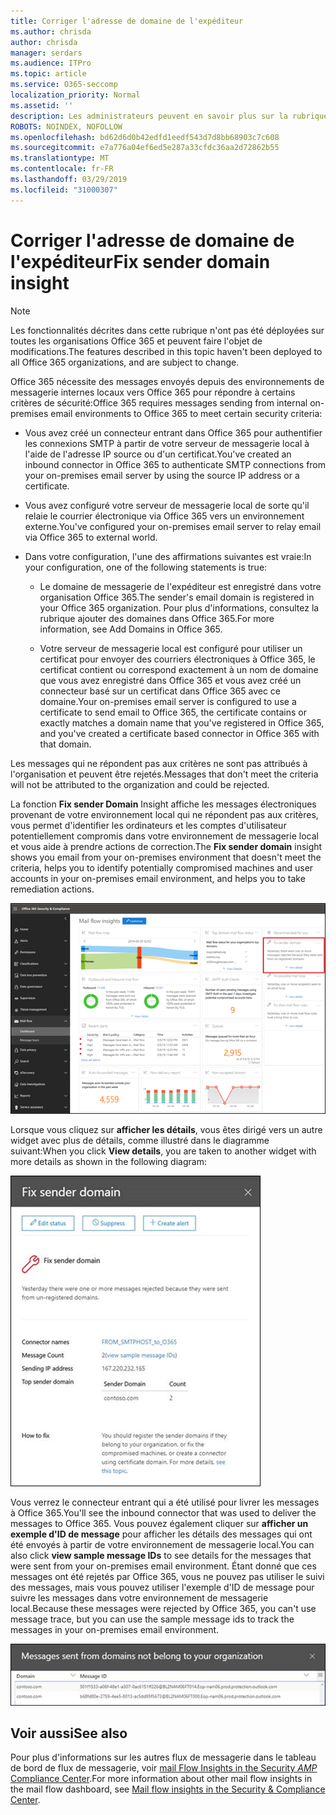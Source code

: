 ```yaml
---
title: Corriger l'adresse de domaine de l'expéditeur
ms.author: chrisda
author: chrisda
manager: serdars
ms.audience: ITPro
ms.topic: article
ms.service: O365-seccomp
localization_priority: Normal
ms.assetid: ''
description: Les administrateurs peuvent en savoir plus sur la rubrique Fix sender Domain Insight dans le tableau de bord du flux de messagerie dans le centre de sécurité & Compliance Center.
ROBOTS: NOINDEX, NOFOLLOW
ms.openlocfilehash: bd62d6d0b42edfd1eedf543d7d8bb68903c7c608
ms.sourcegitcommit: e7a776a04ef6ed5e287a33cfdc36aa2d72862b55
ms.translationtype: MT
ms.contentlocale: fr-FR
ms.lasthandoff: 03/29/2019
ms.locfileid: "31000307"
---
```

# <a name="fix-sender-domain-insight"></a><span data-ttu-id="d205f-103">Corriger l'adresse de domaine de l'expéditeur</span><span class="sxs-lookup"><span data-stu-id="d205f-103">Fix sender domain insight</span></span>

> [!NOTE]
> <span data-ttu-id="d205f-104">Les fonctionnalités décrites dans cette rubrique n'ont pas été déployées sur toutes les organisations Office 365 et peuvent faire l'objet de modifications.</span><span class="sxs-lookup"><span data-stu-id="d205f-104">The features described in this topic haven't been deployed to all Office 365 organizations, and are subject to change.</span></span>

<span data-ttu-id="d205f-105">Office 365 nécessite des messages envoyés depuis des environnements de messagerie internes locaux vers Office 365 pour répondre à certains critères de sécurité:</span><span class="sxs-lookup"><span data-stu-id="d205f-105">Office 365 requires messages sending from internal on-premises email environments to Office 365 to meet certain security criteria:</span></span>

- <span data-ttu-id="d205f-106">Vous avez créé un connecteur entrant dans Office 365 pour authentifier les connexions SMTP à partir de votre serveur de messagerie local à l'aide de l'adresse IP source ou d'un certificat.</span><span class="sxs-lookup"><span data-stu-id="d205f-106">You've created an inbound connector in Office 365 to authenticate SMTP connections from your on-premises email server by using the source IP address or a certificate.</span></span>

- <span data-ttu-id="d205f-107">Vous avez configuré votre serveur de messagerie local de sorte qu'il relaie le courrier électronique via Office 365 vers un environnement externe.</span><span class="sxs-lookup"><span data-stu-id="d205f-107">You've configured your on-premises email server to relay email via Office 365 to external world.</span></span>

- <span data-ttu-id="d205f-108">Dans votre configuration, l'une des affirmations suivantes est vraie:</span><span class="sxs-lookup"><span data-stu-id="d205f-108">In your configuration, one of the following statements is true:</span></span>

  - <span data-ttu-id="d205f-109">Le domaine de messagerie de l'expéditeur est enregistré dans votre organisation Office 365.</span><span class="sxs-lookup"><span data-stu-id="d205f-109">The sender's email domain is registered in your Office 365 organization.</span></span> <span data-ttu-id="d205f-110">Pour plus d'informations, consultez la rubrique ajouter des domaines dans Office 365.</span><span class="sxs-lookup"><span data-stu-id="d205f-110">For more information, see Add Domains in Office 365.</span></span>

  - <span data-ttu-id="d205f-111">Votre serveur de messagerie local est configuré pour utiliser un certificat pour envoyer des courriers électroniques à Office 365, le certificat contient ou correspond exactement à un nom de domaine que vous avez enregistré dans Office 365 et vous avez créé un connecteur basé sur un certificat dans Office 365 avec ce domaine.</span><span class="sxs-lookup"><span data-stu-id="d205f-111">Your on-premises email server is configured to use a certificate to send email to Office 365, the certificate contains or exactly matches a domain name that you've registered in Office 365, and you've created a certificate based connector in Office 365 with that domain.</span></span> 

<span data-ttu-id="d205f-112">Les messages qui ne répondent pas aux critères ne sont pas attribués à l'organisation et peuvent être rejetés.</span><span class="sxs-lookup"><span data-stu-id="d205f-112">Messages that don't meet the criteria will not be attributed to the organization and could be rejected.</span></span>

<span data-ttu-id="d205f-113">La fonction **Fix sender Domain** Insight affiche les messages électroniques provenant de votre environnement local qui ne répondent pas aux critères, vous permet d'identifier les ordinateurs et les comptes d'utilisateur potentiellement compromis dans votre environnement de messagerie local et vous aide à prendre actions de correction.</span><span class="sxs-lookup"><span data-stu-id="d205f-113">The **Fix sender domain** insight shows you email from your on-premises environment that doesn't meet the criteria, helps you to identify potentially compromised machines and user accounts in your on-premises email environment, and helps you to take remediation actions.</span></span>

![La fonction Fix sender Domain Insight dans le tableau de bord de flux de messagerie dans le centre de sécurité & Compliance Center](media/sender-domain-insight-selected.png)

<span data-ttu-id="d205f-115">Lorsque vous cliquez sur **afficher les détails**, vous êtes dirigé vers un autre widget avec plus de détails, comme illustré dans le diagramme suivant:</span><span class="sxs-lookup"><span data-stu-id="d205f-115">When you click **View details**, you are taken to another widget with more details as shown in the following diagram:</span></span>

![Le widget détails de la solution Fix sender Domain Insight](media/sender-domain-view-details.png)

<span data-ttu-id="d205f-117">Vous verrez le connecteur entrant qui a été utilisé pour livrer les messages à Office 365.</span><span class="sxs-lookup"><span data-stu-id="d205f-117">You'll see the inbound connector that was used to deliver the messages to Office 365.</span></span> <span data-ttu-id="d205f-118">Vous pouvez également cliquer sur **afficher un exemple d'ID de message** pour afficher les détails des messages qui ont été envoyés à partir de votre environnement de messagerie local.</span><span class="sxs-lookup"><span data-stu-id="d205f-118">You can also click **view sample message IDs** to see details for the messages that were sent from your on-premises email environment.</span></span> <span data-ttu-id="d205f-119">Étant donné que ces messages ont été rejetés par Office 365, vous ne pouvez pas utiliser le suivi des messages, mais vous pouvez utiliser l'exemple d'ID de message pour suivre les messages dans votre environnement de messagerie local.</span><span class="sxs-lookup"><span data-stu-id="d205f-119">Because these messages were rejected by Office 365, you can't use message trace, but you can use the sample message ids to track the messages in your on-premises email environment.</span></span>

![Afficher des exemples d'ID de message dans la fenêtre Fix sender Domain Insight](media/sender-domain-view-sample-message-ids.png)

## <a name="see-also"></a><span data-ttu-id="d205f-121">Voir aussi</span><span class="sxs-lookup"><span data-stu-id="d205f-121">See also</span></span>

<span data-ttu-id="d205f-122">Pour plus d'informations sur les autres flux de messagerie dans le tableau de bord de flux de messagerie, voir [mail Flow Insights in the Security _AMP_ Compliance Center](mail-flow-insights-v2.md).</span><span class="sxs-lookup"><span data-stu-id="d205f-122">For more information about other mail flow insights in the mail flow dashboard, see [Mail flow insights in the Security & Compliance Center](mail-flow-insights-v2.md).</span></span>
